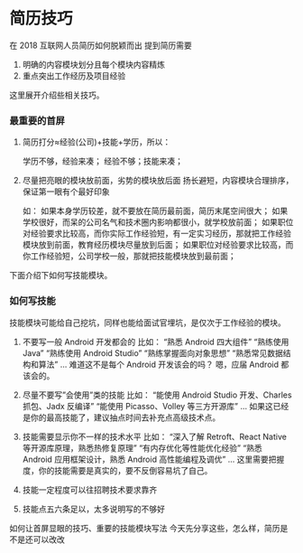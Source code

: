 ﻿# 简历技巧在 2018 互联网人员简历如何脱颖而出 提到简历需要1. 明确的内容模块划分且每个模块内容精炼2. 重点突出工作经历及项目经验这里展开介绍些相关技巧。### 最重要的首屏1.  简历打分≈经验(公司)+技能+学历，所以：    学历不够，经验来凑；    经验不够；技能来凑；2. 尽量把亮眼的模块放前面，劣势的模块放后面	扬长避短，内容模块合理排序，保证第一眼有个最好印象	如：	如果本身学历较差，就不要放在简历最前面，简历末尾空间很大；	如果学校很好，而呆的公司名气和技术圈内影响都很小，就学校放前面；	如果职位对经验要求比较高，而你实际工作经验短，有一定实习经历，那就把工作经验模块放到前面，教育经历模块尽量放到后面；	如果职位对经验要求比较高，而你工作经验短，公司学校一般，那就把技能模块放到最前面；下面介绍下如何写技能模块。### 如何写技能技能模块可能给自己挖坑，同样也能给面试官埋坑，是仅次于工作经验的模块。1. 不要写一般 Android 开发都会的	比如：	“熟悉 Android 四大组件”	“熟练使用 Java”	“熟练使用 Android Studio”	“熟练掌握面向对象思想”	“熟悉常见数据结构和算法”	…	难道这不是每个 Android 开发该会的吗？	嗯，应届 Android 都该会的。2. 尽量不要写”会使用”类的技能	比如：	“能使用 Android Studio 开发、Charles 抓包、Jadx 反编译”	“能使用 Picasso、Volley 等三方开源库”	…	如果这已经是你的最高技能了，建议抽点时间去补充点高级技术点。3. 技能需要显示你不一样的技术水平	比如：	“深入了解 Retroft、React Native 等开源库原理，熟悉热修复原理”	“有内存优化等性能优化经验”	“熟悉 Android 应用框架设计，熟悉 Android 高性能编程及调优”	…	这里需要把握度，你的技能需要是真实的，要不反倒容易坑了自己。4. 技能一定程度可以往招聘技术要求靠齐5. 技能点五六条足以，太多说明写的不够好如何让首屏显眼的技巧、重要的技能模块写法 今天先分享这些，怎么样，简历是不是还可以改改